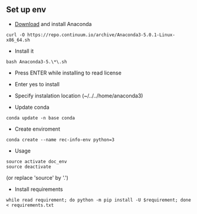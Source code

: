 ## Set up env

* [Download](https://www.anaconda.com/download/#linux) and install Anaconda

```
curl -O https://repo.continuum.io/archive/Anaconda3-5.0.1-Linux-x86_64.sh
```

* Install it

```
bash Anaconda3-5.\*\.sh
```

* Press ENTER while installing to read license

* Enter yes to install

* Specify instalation location (~/../../home/anaconda3)

* Update conda

```
conda update -n base conda
```

* Create enviroment

```
conda create --name rec-info-env python=3
```

* Usage

```
source activate doc_env
source deactivate
```
(or replace 'source' by '.')

* Install requirements

```
while read requirement; do python -m pip install -U $requirement; done < requirements.txt
```